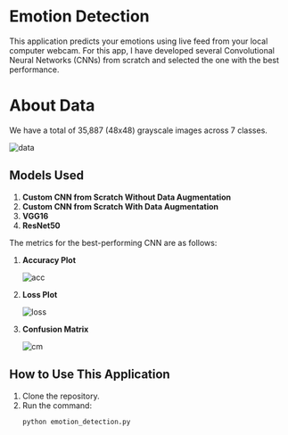 # Emotion Detection

This application predicts your emotions using live feed from your local computer webcam. For this app, I have developed several Convolutional Neural Networks (CNNs) from scratch and selected the one with the best performance.

# About Data

We have a total of 35,887 (48x48) grayscale images across 7 classes.


![data](https://github.com/user-attachments/assets/c9f0ed3d-f103-48d2-805e-e6cff1b137f7)



## Models Used

1. **Custom CNN from Scratch Without Data Augmentation**
2. **Custom CNN from Scratch With Data Augmentation**
3. **VGG16**
4. **ResNet50**

The metrics for the best-performing CNN are as follows:

1. **Accuracy Plot** 

   ![acc](https://github.com/user-attachments/assets/5fa644be-304a-4dc3-82c8-12418c72a4e3)


2. **Loss Plot**

   ![loss](https://github.com/user-attachments/assets/332df7b3-7853-4d10-81f4-37455d49cfa9)

4. **Confusion Matrix**

   ![cm](https://github.com/user-attachments/assets/7a095bcb-d9e4-47c1-9929-9811a701daec)




## How to Use This Application

1. Clone the repository.
2. Run the command:
   ```bash
   python emotion_detection.py
